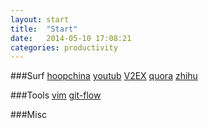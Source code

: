 ```yaml
---
layout: start
title:  "Start"
date:   2014-05-10 17:08:21
categories: productivity
---
```


###Surf
[hoopchina](http://hoopchina.com)
[youtub](http://www.youtube.com)
[V2EX](https://www.v2ex.com)
[quora](http://www.quora.com)
[zhihu](http://www.zhihu.com)

###Tools
[vim](http://www.vim.org/)
[git-flow](http://nvie.com/posts/a-successful-git-branching-model/)

###Misc
